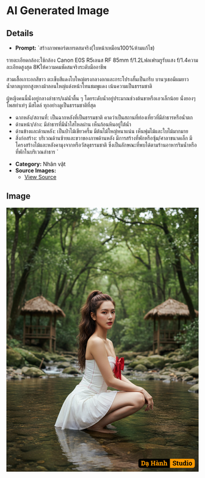 # AI Generated Image

## Details
- **Prompt:** `สร้างภาพพอร์ตเทรตสมจริง(ใบหน้าเหมือน100%ห้ามแก้ไข)

รายละเอียดกล้อง:ใช้กล้อง Canon E0S R5เลนส RF
85mm f/1.2Lฟลเฟรมรูรับแสง f/1.4ความละเอียดสูงสุด
8Kให้ความคมชัดสมจริงระดับมืออาชีพ

สวมเสื้อเกาะอกสีขาว ตะเข็บสีแดงโบใหญ่ตรงกลางอกและกระโปรงสั้นเป็นกรีบ บานๆเธอมีผมยาวน้ำตาลผูกยกสูงหางม้าลอนใหญ่แต่งหน้าโทนชมพูแดง เน้นความเป็นธรรมชาติ

ผู้หญิงคนนี้นั่งอยู่กลางลำธาร/แม่น้ำตื้น ๆ โดยระดับน้ำอยู่ประมาณช่วงต้นขาหรือเอวเล็กน้อย นั่งยองๆโพสท่าเท่ๆ มีสไตล์ ทุกอย่างดูเป็นธรรมชาติที่สุด

* ฉากหลัง/สถานที่: เป็นฉากหลังที่เป็นธรรมชาติ คาดว่าเป็นสถานที่ท่องเที่ยวที่มีลำธารหรือน้ำตก
* ด้านหน้า/ล่าง: มีลำธารที่มีน้ำใสไหลผ่าน เห็นก้อนหินอยู่ใต้น้ำ
* ด้านข้างและด้านหลัง: เป็นป่าไม้เขียวครึ้ม มีต้นไม้ใหญ่หนาแน่น เห็นพุ่มไม้และใบไม้มากมาย
* สิ่งก่อสร้าง: บริเวณด้านซ้ายและขวาของภาพด้านหลัง มีการสร้างที่พักหรือซุ้ม/ศาลาขนาดเล็ก มีโครงสร้างไม้และหลังคามุงจากหรือวัสดุธรรมชาติ ซึ่งเป็นลักษณะที่พบได้ตามร้านอาหารริมน้ำหรือที่พักในบริเวณลำธาร `
- **Category:** Nhân vật
- **Source Images:**
  - [View Source](https://raw.githubusercontent.com/lenzcomvth/Somethings/main/Models/Female/Female3.jpg)

## Image
![AI Generated Image](./image-2025-10-16T05-52-28-351Z-kavzn.png)
